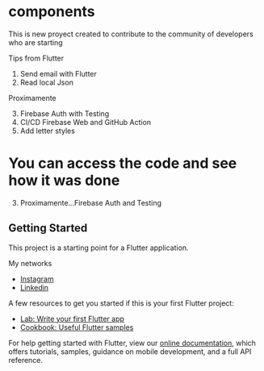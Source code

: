 # components

This is new proyect created to contribute to the community of developers who are starting

Tips from Flutter

1. Send email with Flutter
2. Read local Json

Proximamente

3. Firebase Auth with Testing
4. CI/CD Firebase Web and GitHub Action
5. Add letter styles

You can access the code and see how it was done
=======
3. Proximamente...Firebase Auth and Testing

## Getting Started

This project is a starting point for a Flutter application.


My networks
- [Instagram](https://www.instagram.com/stiv_more_/)
- [Linkedin](https://www.linkedin.com/in/stiven-morelo-barahona-61a9a11a5/)

A few resources to get you started if this is your first Flutter project:
- [Lab: Write your first Flutter app](https://flutter.dev/docs/get-started/codelab)
- [Cookbook: Useful Flutter samples](https://flutter.dev/docs/cookbook)

For help getting started with Flutter, view our
[online documentation](https://flutter.dev/docs), which offers tutorials,
samples, guidance on mobile development, and a full API reference.
